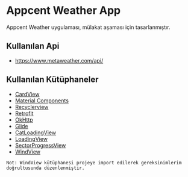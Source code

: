 # Appcent Weather App

Appcent Weather uygulaması, mülakat aşaması için tasarlanmıştır.

## Kullanılan Api

-  https://www.metaweather.com/api/
 
## Kullanılan Kütüphaneler
-   [CardView](https://developer.android.com/jetpack/androidx/releases/cardview)
-   [Material Components](https://github.com/material-components/material-components-android)
-   [Recyclerview](https://developer.android.com/jetpack/androidx/releases/recyclerview)
-   [Retrofit](https://square.github.io/retrofit/)
-   [OkHttp](https://square.github.io/okhttp/)
-   [Glide](https://github.com/bumptech/glide)
-   [CatLoadingView](https://github.com/Rogero0o/CatLoadingView)
-   [LoadingView](https://github.com/ldoublem/LoadingView)
-   [SectorProgressView](https://github.com/timqi/SectorProgressView)
-   [WindView](https://github.com/AhmadNemati/WindView)

`Not: WindView kütüphanesi projeye import edilerek gereksinimlerim doğrultusunda düzenlenmiştir.`
